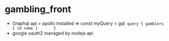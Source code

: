 # gambling_front

- Graphql api = apollo installed => 
const myQuery = gql`
 query {
  gamblers {
      id
      name
   }      
  }`
- google oauth2 managed by nodejs api
